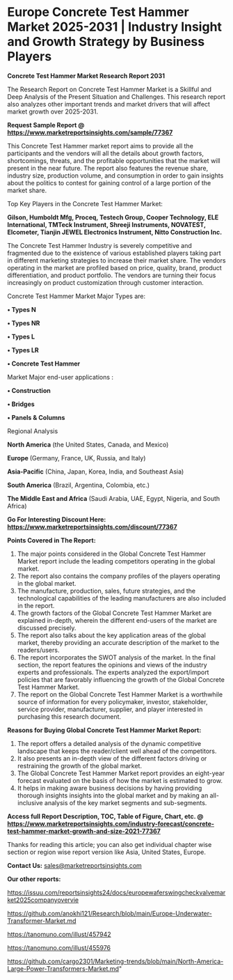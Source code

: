  # Europe Concrete Test Hammer Market 2025-2031 | Industry Insight and Growth Strategy by Business Players

<strong>Concrete Test Hammer Market Research Report 2031</strong>

The Research Report on Concrete Test Hammer Market is a Skillful and Deep Analysis of the Present Situation and Challenges. This research report also analyzes other important trends and market drivers that will affect market growth over 2025-2031.

<strong>Request Sample Report @ <a href=https://www.marketreportsinsights.com/sample/77367>https://www.marketreportsinsights.com/sample/77367</a></strong>

This Concrete Test Hammer market report aims to provide all the participants and the vendors will all the details about growth factors, shortcomings, threats, and the profitable opportunities that the market will present in the near future. The report also features the revenue share, industry size, production volume, and consumption in order to gain insights about the politics to contest for gaining control of a large portion of the market share.

Top Key Players in the Concrete Test Hammer Market:

<strong>Gilson, Humboldt Mfg, Proceq, Testech Group, Cooper Technology, ELE International, TMTeck Instrument, Shreeji Instruments, NOVATEST, Elcometer, Tianjin JEWEL Electronics Instrument, Nitto Construction Inc.</strong>

The Concrete Test Hammer Industry is severely competitive and fragmented due to the existence of various established players taking part in different marketing strategies to increase their market share. The vendors operating in the market are profiled based on price, quality, brand, product differentiation, and product portfolio. The vendors are turning their focus increasingly on product customization through customer interaction.

Concrete Test Hammer Market Major Types are:

<strong>• Types N

• Types NR

• Types L

• Types LR

• Concrete Test Hammer</strong>

Market Major end-user applications :

<strong>• Construction

• Bridges

• Panels & Columns</strong>

Regional Analysis

</u><strong><b>North America</b></strong> (the United States, Canada, and Mexico)

<strong><b>Europe </b></strong>(Germany, France, UK, Russia, and Italy)

<strong><b>Asia-Pacific</b></strong> (China, Japan, Korea, India, and Southeast Asia)

<strong><b>South America</b></strong> (Brazil, Argentina, Colombia, etc.)

<strong><b>The Middle East and Africa</b></strong> (Saudi Arabia, UAE, Egypt, Nigeria, and South Africa)

<strong>Go For Interesting Discount Here: <a href=https://www.marketreportsinsights.com/discount/77367>https://www.marketreportsinsights.com/discount/77367</a></strong>

<strong>Points Covered in The Report:</strong>
<ol>
  <li>The major points considered in the Global Concrete Test Hammer Market report include the leading competitors operating in the global market.</li>
  <li>The report also contains the company profiles of the players operating in the global market.</li>
  <li>The manufacture, production, sales, future strategies, and the technological capabilities of the leading manufacturers are also included in the report.</li>
  <li>The growth factors of the Global Concrete Test Hammer Market are explained in-depth, wherein the different end-users of the market are discussed precisely.</li>
  <li>The report also talks about the key application areas of the global market, thereby providing an accurate description of the market to the readers/users.</li>
  <li>The report incorporates the SWOT analysis of the market. In the final section, the report features the opinions and views of the industry experts and professionals. The experts analyzed the export/import policies that are favorably influencing the growth of the Global Concrete Test Hammer Market.</li>
  <li>The report on the Global Concrete Test Hammer Market is a worthwhile source of information for every policymaker, investor, stakeholder, service provider, manufacturer, supplier, and player interested in purchasing this research document.</li>
</ol>
<strong>Reasons for Buying Global Concrete Test Hammer Market Report:</strong>

<ol>
  <li>The report offers a detailed analysis of the dynamic competitive landscape that keeps the reader/client well ahead of the competitors.</li>
  <li>It also presents an in-depth view of the different factors driving or restraining the growth of the global market.</li>
  <li>The Global Concrete Test Hammer Market report provides an eight-year forecast evaluated on the basis of how the market is estimated to grow.</li>
  <li>It helps in making aware business decisions by having providing thorough insights insights into the global market and by making an all-inclusive analysis of the key market segments and sub-segments.</li>
</ol>
<strong>Access full Report Description, TOC, Table of Figure, Chart, etc. @ <a href=https://www.marketreportsinsights.com/industry-forecast/concrete-test-hammer-market-growth-and-size-2021-77367>https://www.marketreportsinsights.com/industry-forecast/concrete-test-hammer-market-growth-and-size-2021-77367</a></strong>


Thanks for reading this article; you can also get individual chapter wise section or region wise report version like Asia, United States, Europe.

<strong>Contact Us:</strong>
sales@marketreportsinsights.com

<strong>Our other reports:</strong>

<a href=https://issuu.com/reportsinsights24/docs/europewaferswingcheckvalvemarket2025companyovervie>https://issuu.com/reportsinsights24/docs/europewaferswingcheckvalvemarket2025companyovervie</a>

<a href=https://github.com/anokhi121/Research/blob/main/Europe-Underwater-Transformer-Market.md>https://github.com/anokhi121/Research/blob/main/Europe-Underwater-Transformer-Market.md</a>

<a href=https://tanomuno.com/illust/457942>https://tanomuno.com/illust/457942</a>

<a href=https://tanomuno.com/illust/455976>https://tanomuno.com/illust/455976</a>

<a href=https://github.com/cargo2301/Marketing-trends/blob/main/North-America-Large-Power-Transformers-Market.md>https://github.com/cargo2301/Marketing-trends/blob/main/North-America-Large-Power-Transformers-Market.md</a>"
